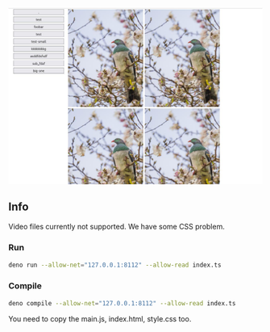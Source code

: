 ![screenshot](https://github.com/mY9Yd2/simple-gallery/blob/main/example-screenshot-v1.jpg?raw=true)  
## Info  
Video files currently not supported. We have some CSS problem.
### Run  
```bash
deno run --allow-net="127.0.0.1:8112" --allow-read index.ts
```  
### Compile  
```bash
deno compile --allow-net="127.0.0.1:8112" --allow-read index.ts
```  
You need to copy the main.js, index.html, style.css too.
